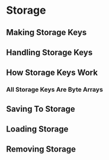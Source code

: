 # Storage

## Making Storage Keys&#x20;

## Handling Storage Keys&#x20;

## How Storage Keys Work&#x20;

### All Storage Keys Are Byte Arrays&#x20;

## Saving To Storage&#x20;

## Loading Storage&#x20;

## Removing Storage&#x20;

